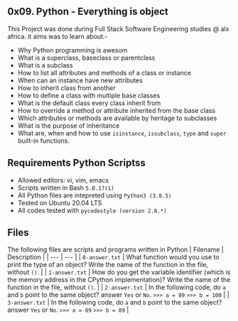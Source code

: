 0x09. Python - Everything is object
 -----------------
This Project was done during Full Stack Software Engineering studies @ alx africa. it aims was to learn about:-
- Why Python programming is awesom
- What is a superclass, baseclass or parentclass
- What is a subclass
- How to list all attributes and methods of a class or instance
- When can an instance have new attributes
- How to inherit class from another
- How to define a class with multiple base classes
- What is the default class every class inherit from
- How to override a method or attribute inherited from the base class
- Which attributes or methods are available by heritage to subclasses
- What is the purpose of inheritance
- What are, when and how to use `isinstance`, `issubclass`, `type` and `super` built-in functions.

Requirements
Python Scriptss
 ------------------------
- Allowed editors: vi, vim, emacs
- Scripts written in Bash `5.0.17(1)`
- All Python files are intepreted using `Python3 (3.8.5)`
- Tested on Ubuntu 20.04 LTS
- All codes tested with `pycodestyle (version 2.8.*)`

Files
 ---------------------------
 The following files are scripts and programs written in Python
| Filename | Description |
| --- | --- |
| `0-answer.txt` | What function would you use to print the type of an object? Write the name of the function in the file, without `()`. |
| `1-answer.txt` |  How do you get the variable identifier (which is the memory address in the CPython implementation)? Write the name of the function in the file, without `()`. |
| `2-answer.txt` | In the following code, do `a` and `b` point to the same object? answer `Yes` or `No`. `>>> a = 89`
`>>> b = 100` |
| `3-answer.txt` |  In the following code, do `a` and `b` point to the same object? answer `Yes` or `No`. `>>> a = 89`                       `>>> b = 89` | 
